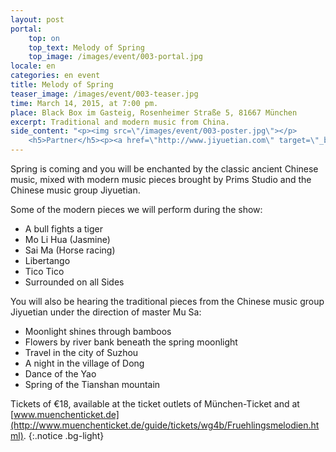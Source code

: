 ```yaml
---
layout: post
portal:
    top: on
    top_text: Melody of Spring
    top_image: /images/event/003-portal.jpg
locale: en
categories: en event
title: Melody of Spring
teaser_image: /images/event/003-teaser.jpg
time: March 14, 2015, at 7:00 pm.
place: Black Box im Gasteig, Rosenheimer Straße 5, 81667 München
excerpt: Traditional and modern music from China.
side_content: "<p><img src=\"/images/event/003-poster.jpg\"></p>
    <h5>Partner</h5><p><a href=\"http://www.jiyuetian.com\" target=\"_blank\"><img style=\"border&#58; 1px solid #000\" src=\"/images/partner/jiyuetian.jpg\"></a></p>"
---
```


Spring is coming and you will be enchanted by the classic ancient Chinese music,
mixed with modern music pieces brought by Prims Studio and the Chinese music group Jiyuetian.

Some of the modern pieces we will perform during the show:

- A bull fights a tiger
- Mo Li Hua (Jasmine)
- Sai Ma (Horse racing)
- Libertango
- Tico Tico
- Surrounded on all Sides

You will also be hearing the traditional pieces from the Chinese music group Jiyuetian under the direction of master Mu Sa:

- Moonlight shines through bamboos
- Flowers by river bank beneath the spring moonlight
- Travel in the city of Suzhou
- A night in the village of Dong
- Dance of the Yao
- Spring of the Tianshan mountain

Tickets of €18, available at the ticket outlets of München-Ticket and at [www.muenchenticket.de](http://www.muenchenticket.de/guide/tickets/wg4b/Fruehlingsmelodien.html).
{:.notice .bg-light}
